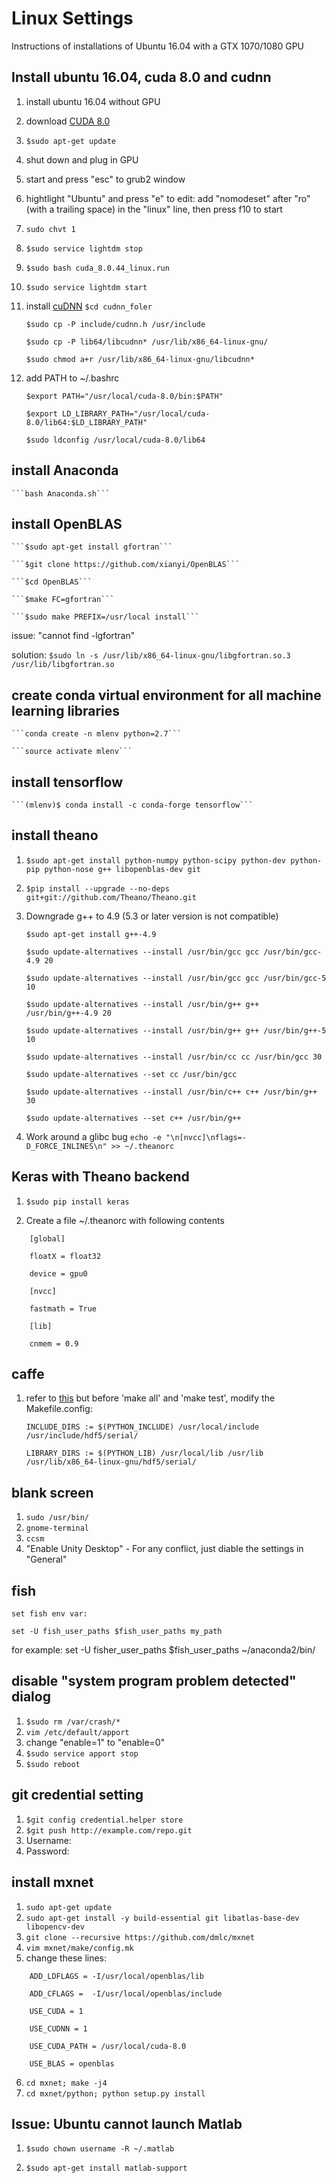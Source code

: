 # Linux Settings
Instructions of installations of Ubuntu 16.04 with a GTX 1070/1080 GPU

## Install ubuntu 16.04, cuda 8.0 and cudnn
1. install ubuntu 16.04 without GPU
2. download [CUDA 8.0](https://developer.nvidia.com/cuda-toolkit)
3. ```$sudo apt-get update```
4. shut down and plug in GPU
5. start and press "esc" to grub2 window
6. hightlight "Ubuntu" and press "e" to edit: add "nomodeset" after "ro" (with a trailing space) in the "linux" line, then press f10 to start
7. ```sudo chvt 1```
8. ```$sudo service lightdm stop```
9. ```$sudo bash cuda_8.0.44_linux.run```
10. ```$sudo service lightdm start```
11. install [cuDNN](https://developer.nvidia.com/rdp/cudnn-download)
    ```$cd cudnn_foler```
     
    ```$sudo cp -P include/cudnn.h /usr/include```
    
    ```$sudo cp -P lib64/libcudnn* /usr/lib/x86_64-linux-gnu/```
    
    ```$sudo chmod a+r /usr/lib/x86_64-linux-gnu/libcudnn*```

12. add PATH to ~/.bashrc

    ```$export PATH="/usr/local/cuda-8.0/bin:$PATH"```

    ```$export LD_LIBRARY_PATH="/usr/local/cuda-8.0/lib64:$LD_LIBRARY_PATH"```

    ```$sudo ldconfig /usr/local/cuda-8.0/lib64```

## install Anaconda 
    ```bash Anaconda.sh```

## install OpenBLAS
    ```$sudo apt-get install gfortran```

    ```$git clone https://github.com/xianyi/OpenBLAS```

    ```$cd OpenBLAS```

    ```$make FC=gfortran```

    ```$sudo make PREFIX=/usr/local install```

issue: "cannot find -lgfortran"

solution: 
```$sudo ln -s /usr/lib/x86_64-linux-gnu/libgfortran.so.3 /usr/lib/libgfortran.so```

## create conda virtual environment for all machine learning libraries
    ```conda create -n mlenv python=2.7```
	
    ```source activate mlenv```

## install tensorflow

    ```(mlenv)$ conda install -c conda-forge tensorflow```

## install theano

1. ```$sudo apt-get install python-numpy python-scipy python-dev python-pip python-nose g++ libopenblas-dev git```

2. ```$pip install --upgrade --no-deps git+git://github.com/Theano/Theano.git```

3. Downgrade g++ to 4.9 (5.3 or later version is not compatible)

    ```$sudo apt-get install g++-4.9```

    ```$sudo update-alternatives --install /usr/bin/gcc gcc /usr/bin/gcc-4.9 20```
 
    ```$sudo update-alternatives --install /usr/bin/gcc gcc /usr/bin/gcc-5 10```

    ```$sudo update-alternatives --install /usr/bin/g++ g++ /usr/bin/g++-4.9 20```

    ```$sudo update-alternatives --install /usr/bin/g++ g++ /usr/bin/g++-5 10```

    ```$sudo update-alternatives --install /usr/bin/cc cc /usr/bin/gcc 30```

    ```$sudo update-alternatives --set cc /usr/bin/gcc```

    ```$sudo update-alternatives --install /usr/bin/c++ c++ /usr/bin/g++ 30```

    ```$sudo update-alternatives --set c++ /usr/bin/g++```

4. Work around a glibc bug
    ```echo -e "\n[nvcc]\nflags=-D_FORCE_INLINES\n" >> ~/.theanorc```


## Keras with Theano backend

1. ```$sudo pip install keras```

2. Create a file ~/.theanorc with following contents
```
	[global]

	floatX = float32
	
	device = gpu0

	[nvcc]
	
	fastmath = True

	[lib]
        
	cnmem = 0.9
```
## caffe
1. refer to [this](https://github.com/saiprashanths/dl-setup) but before 'make all' and 'make test', modify the Makefile.config:

	```
	INCLUDE_DIRS := $(PYTHON_INCLUDE) /usr/local/include /usr/include/hdf5/serial/

	LIBRARY_DIRS := $(PYTHON_LIB) /usr/local/lib /usr/lib /usr/lib/x86_64-linux-gnu/hdf5/serial/
	```

## blank screen
1. ```sudo /usr/bin/```
2. ```gnome-terminal```
3. ```ccsm```
4. "Enable Unity Desktop" - For any conflict, just diable the settings in "General"


## fish
```set fish env var:```

```set -U fish_user_paths $fish_user_paths my_path```

for example: set -U fisher_user_paths $fish_user_paths ~/anaconda2/bin/

## disable "system program problem detected" dialog
1. ```$sudo rm /var/crash/*```
2. ```vim /etc/default/apport```
3. change "enable=1" to "enable=0"
4. ```$sudo service apport stop```
5. ```$sudo reboot```

## git credential setting
1. ```$git config credential.helper store```
2. ```$git push http://example.com/repo.git```
3. Username: <type your username>
4. Password: <type your password>

## install mxnet
1. ```sudo apt-get update```
2. ```sudo apt-get install -y build-essential git libatlas-base-dev libopencv-dev```
3. ```git clone --recursive https://github.com/dmlc/mxnet```
4. ```vim mxnet/make/config.mk```
5. change these lines:
```
   	ADD_LDFLAGS = -I/usr/local/openblas/lib
   
   	ADD_CFLAGS =  -I/usr/local/openblas/include

   	USE_CUDA = 1
 
   	USE_CUDNN = 1
   
   	USE_CUDA_PATH = /usr/local/cuda-8.0

   	USE_BLAS = openblas
```
6. ```cd mxnet; make -j4```
7. ```cd mxnet/python; python setup.py install```

## Issue: Ubuntu cannot launch Matlab

1. ```$sudo chown username -R ~/.matlab```

2. ```$sudo apt-get install matlab-support```
